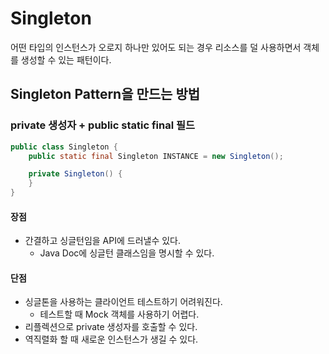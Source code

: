 # Singleton
어떤 타입의 인스턴스가 오로지 하나만 있어도 되는 경우 리소스를 덜 사용하면서 객체를 생성할 수 있는 패턴이다.

## Singleton Pattern을 만드는 방법

### private 생성자 + public static final 필드
```java
public class Singleton {
    public static final Singleton INSTANCE = new Singleton();

    private Singleton() {
    }
}
```
#### 장점 
- 간결하고 싱글턴임을 API에 드러낼수 있다.
  - Java Doc에 싱글턴 클래스임을 명시할 수 있다.
#### 단점 
- 싱글톤을 사용하는 클라이언트 테스트하기 어려워진다.
  - 테스트할 때 Mock 객체를 사용하기 어렵다.
- 리플렉션으로 private 생성자를 호출할 수 있다.
- 역직렬화 할 때 새로운 인스턴스가 생길 수 있다.

